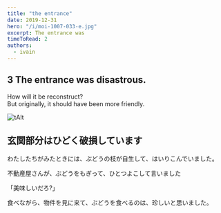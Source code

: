 ```yaml
---
title: "the entrance"
date: 2019-12-31
hero: "/i/moi-1007-033-e.jpg"
excerpt: The entrance was
timeToRead: 2
authors:
  - ivain
---
```



## 3 The entrance was disastrous.  
How will it be reconstruct?  
But originally,   it should have been more friendly.

![tAlt](/i/moi-1007-033.jpg) 

## 玄関部分はひどく破損しています
わたしたちがみたときには、ぶどうの枝が自生して、はいりこんでいました。

不動産屋さんが、ぶどうをもぎって、ひとつよこして言いました

「美味しいだろ?」

食べながら、物件を見に来て、ぶどうを食べるのは、珍しいと思いました。